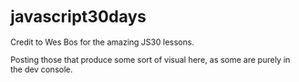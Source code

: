 # javascript30days

Credit to Wes Bos for the amazing JS30 lessons. 

Posting those that produce some sort of visual here, as some are purely in the dev console. 
